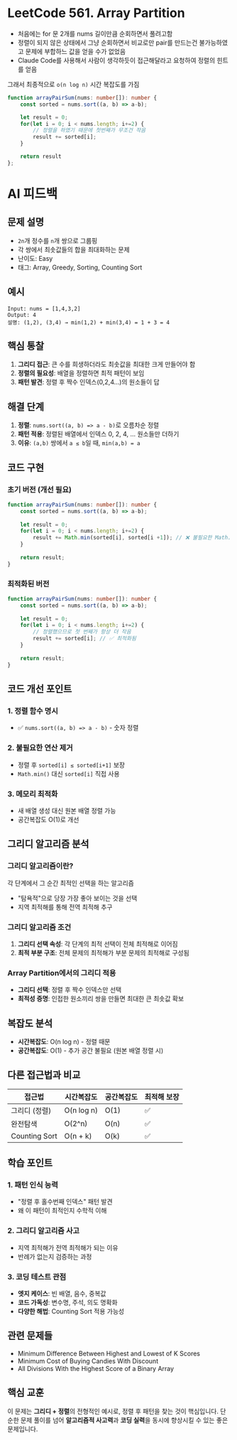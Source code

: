 # LeetCode 561. Array Partition

- 처음에는 for 문 2개를 nums 길이만큼 순회하면서 풀려고함
- 정렬이 되지 않은 상태에서 그냥 순회하면서 비교로만 pair를 만드는건 불가능하였고 문제에 부합하느 값을 얻을 수가 없었음
- Claude Code를 사용해서 사람이 생각하듯이 접근해달라고 요청하여 정렬의 힌트를 얻음

그래서 최종적으로 `o(n log n)` 시간 복잡도를 가짐
```typescript
function arrayPairSum(nums: number[]): number {
    const sorted = nums.sort((a, b) => a-b);

    let result = 0;
    for(let i = 0; i < nums.length; i+=2) {
        // 정렬을 하였기 때문에 첫번째가 무조건 작음
        result += sorted[i];
    }

    return result
};
```

# AI 피드백

## 문제 설명
- `2n`개 정수를 `n`개 쌍으로 그룹핑
- 각 쌍에서 최솟값들의 합을 최대화하는 문제
- 난이도: Easy
- 태그: Array, Greedy, Sorting, Counting Sort

## 예시
```
Input: nums = [1,4,3,2]
Output: 4
설명: (1,2), (3,4) → min(1,2) + min(3,4) = 1 + 3 = 4
```

## 핵심 통찰
1. **그리디 접근**: 큰 수를 희생하더라도 최솟값을 최대한 크게 만들어야 함
2. **정렬의 필요성**: 배열을 정렬하면 최적 패턴이 보임
3. **패턴 발견**: 정렬 후 짝수 인덱스(0,2,4...)의 원소들이 답

## 해결 단계
1. **정렬**: `nums.sort((a, b) => a - b)`로 오름차순 정렬
2. **패턴 적용**: 정렬된 배열에서 인덱스 0, 2, 4, ... 원소들만 더하기
3. **이유**: `(a,b)` 쌍에서 `a ≤ b`일 때, `min(a,b) = a`

## 코드 구현

### 초기 버전 (개선 필요)
```typescript
function arrayPairSum(nums: number[]): number {
    const sorted = nums.sort((a, b) => a-b);
    
    let result = 0;
    for(let i = 0; i < nums.length; i+=2) {
        result += Math.min(sorted[i], sorted[i +1]); // ❌ 불필요한 Math.min
    }
    
    return result;
}
```

### 최적화된 버전
```typescript
function arrayPairSum(nums: number[]): number {
    const sorted = nums.sort((a, b) => a-b);
    
    let result = 0;
    for(let i = 0; i < nums.length; i+=2) {
        // 정렬했으므로 첫 번째가 항상 더 작음
        result += sorted[i]; // ✅ 최적화됨
    }
    
    return result;
}
```

## 코드 개선 포인트

### 1. 정렬 함수 명시
- ✅ `nums.sort((a, b) => a - b)` - 숫자 정렬

### 2. 불필요한 연산 제거
- 정렬 후 `sorted[i] ≤ sorted[i+1]` 보장
- `Math.min()` 대신 `sorted[i]` 직접 사용

### 3. 메모리 최적화
- 새 배열 생성 대신 원본 배열 정렬 가능
- 공간복잡도 O(1)로 개선

## 그리디 알고리즘 분석

### 그리디 알고리즘이란?
각 단계에서 그 순간 최적인 선택을 하는 알고리즘
- "탐욕적"으로 당장 가장 좋아 보이는 것을 선택
- 지역 최적해를 통해 전역 최적해 추구

### 그리디 알고리즘 조건
1. **그리디 선택 속성**: 각 단계의 최적 선택이 전체 최적해로 이어짐
2. **최적 부분 구조**: 전체 문제의 최적해가 부분 문제의 최적해로 구성됨

### Array Partition에서의 그리디 적용
- **그리디 선택**: 정렬 후 짝수 인덱스만 선택
- **최적성 증명**: 인접한 원소끼리 쌍을 만들면 최대한 큰 최솟값 확보

## 복잡도 분석
- **시간복잡도**: O(n log n) - 정렬 때문
- **공간복잡도**: O(1) - 추가 공간 불필요 (원본 배열 정렬 시)

## 다른 접근법과 비교

| 접근법 | 시간복잡도 | 공간복잡도 | 최적해 보장 |
|--------|------------|------------|-------------|
| 그리디 (정렬) | O(n log n) | O(1) | ✅ |
| 완전탐색 | O(2^n) | O(n) | ✅ |
| Counting Sort | O(n + k) | O(k) | ✅ |

## 학습 포인트

### 1. 패턴 인식 능력
- "정렬 후 홀수번째 인덱스" 패턴 발견
- 왜 이 패턴이 최적인지 수학적 이해

### 2. 그리디 알고리즘 사고
- 지역 최적해가 전역 최적해가 되는 이유
- 반례가 없는지 검증하는 과정

### 3. 코딩 테스트 관점
- **엣지 케이스**: 빈 배열, 음수, 중복값
- **코드 가독성**: 변수명, 주석, 의도 명확화
- **다양한 해법**: Counting Sort 적용 가능성

## 관련 문제들
- Minimum Difference Between Highest and Lowest of K Scores
- Minimum Cost of Buying Candies With Discount
- All Divisions With the Highest Score of a Binary Array

## 핵심 교훈
이 문제는 **그리디 + 정렬**의 전형적인 예시로, 정렬 후 패턴을 찾는 것이 핵심입니다. 
단순한 문제 풀이를 넘어 **알고리즘적 사고력**과 **코딩 실력**을 동시에 향상시킬 수 있는 좋은 문제입니다.